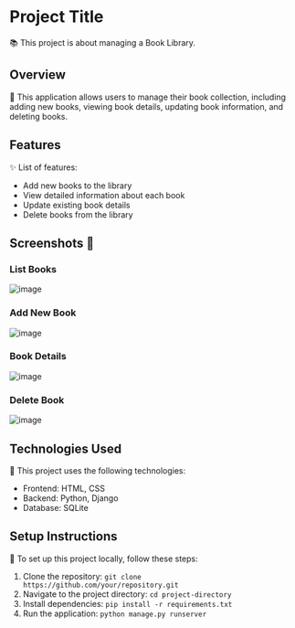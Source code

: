 # Project Title

📚 This project is about managing a Book Library.

## Overview

📖 This application allows users to manage their book collection, including adding new books, viewing book details, updating book information, and deleting books.

## Features

✨ List of features:

- Add new books to the library
- View detailed information about each book
- Update existing book details
- Delete books from the library

## Screenshots 📃

### List Books
![image](https://github.com/masai-course/satyam_kumar_cap04_153/assets/98641231/efb8e40e-3b41-4311-af43-dca12ace0ca3)


### Add New Book
![image](https://github.com/masai-course/satyam_kumar_cap04_153/assets/98641231/ea3d97ec-b2dd-4712-ae78-7a2a649ae40f)


### Book Details
![image](https://github.com/masai-course/satyam_kumar_cap04_153/assets/98641231/7abe4b41-9699-42fc-b4d4-fa660a3e9e6e)

### Delete Book
![image](https://github.com/masai-course/satyam_kumar_cap04_153/assets/98641231/c74c6491-ee64-4dfd-aebb-3d8b8fe8b56c)


## Technologies Used

🔧 This project uses the following technologies:

- Frontend: HTML, CSS
- Backend: Python, Django
- Database: SQLite

## Setup Instructions

🚀 To set up this project locally, follow these steps:

1. Clone the repository: `git clone https://github.com/your/repository.git`
2. Navigate to the project directory: `cd project-directory`
3. Install dependencies: `pip install -r requirements.txt`
4. Run the application: `python manage.py runserver`
